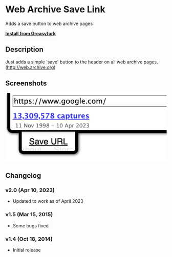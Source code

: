 # Web Archive Save Link

Adds a save button to web archive pages

**[Install from Greasyfork](https://greasyfork.org/en/scripts/5836-web-archive-save-link)**

## Description

Just adds a simple 'save' button to the header on all web archive pages. (http://web.archive.org)

## Screenshots

![A screenshot of the Web Archive menu with a save button](./screenshot_1.jpg)

## Changelog

### v2.0 (Apr 10, 2023)

- Updated to work as of April 2023

### v1.5 (Mar 15, 2015)

- Some bugs fixed

### v1.4 (Oct 18, 2014)

- Initial release
